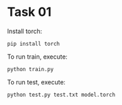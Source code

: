 # Task 01

Install torch:

```
pip install torch
```

To run train, execute:

```
python train.py
```

To run test, execute:

```
python test.py test.txt model.torch
```